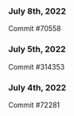 ### July 8th, 2022

Commit #70558

### July 5th, 2022

Commit #314353


### July 4th, 2022

Commit #72281

